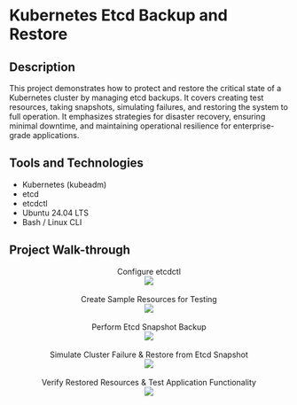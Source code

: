 <h1>Kubernetes Etcd Backup and Restore</h1>


<h2>Description</h2>
This project demonstrates how to protect and restore the critical state of a Kubernetes cluster by managing etcd backups. It covers creating test resources, taking snapshots, simulating failures, and restoring the system to full operation. It emphasizes strategies for disaster recovery, ensuring minimal downtime, and maintaining operational resilience for enterprise-grade applications.
<br />


<h2>Tools and Technologies</h2>

<ul>
    <li>Kubernetes (kubeadm)</li>
    <li>etcd</li>
    <li>etcdctl</li>
    <li>Ubuntu 24.04 LTS</li>
    <li>Bash / Linux CLI</li>
</ul>

<h2>Project Walk-through</h2>

<p align="center">
Configure etcdctl <br />
<img src="https://i.postimg.cc/zvtddGtn/1.jpg"/>
<br />
<br />
Create Sample Resources for Testing <br/>
<img src="https://i.postimg.cc/Hs84GzVG/2.jpg" />
<br />
<br />
Perform Etcd Snapshot Backup <br/>
<img src="https://i.postimg.cc/8c2vP8s2/3.jpg"/>
<br />
<br />
Simulate Cluster Failure & Restore from Etcd Snapshot <br/>
<img src="https://i.postimg.cc/RCybyXvf/d.jpg" />
<br />
<br />
Verify Restored Resources & Test Application Functionality <br/>
<img src="https://i.postimg.cc/Hnw5SYp6/e.jpg" />
<br />
<br />


</p>

